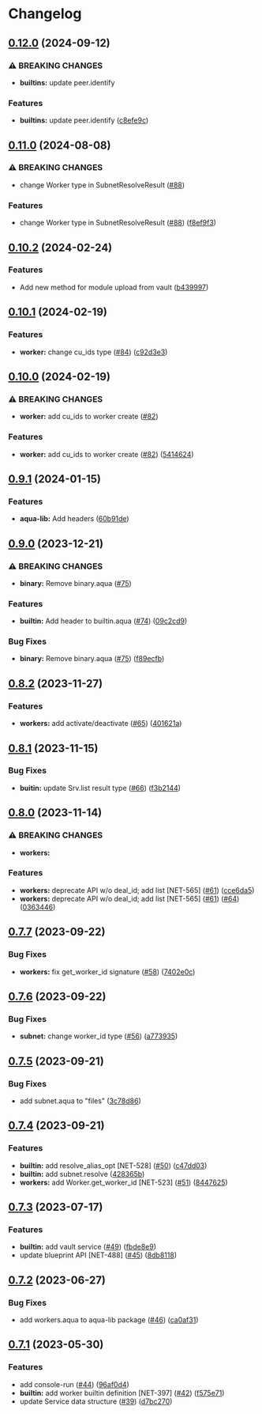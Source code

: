 # Changelog

## [0.12.0](https://github.com/fluencelabs/aqua-lib/compare/aqua-lib-v0.11.0...aqua-lib-v0.12.0) (2024-09-12)


### ⚠ BREAKING CHANGES

* **builtins:** update peer.identify

### Features

* **builtins:** update peer.identify ([c8efe9c](https://github.com/fluencelabs/aqua-lib/commit/c8efe9c33a0730a5ebaeb17228c2f4db90f7729e))

## [0.11.0](https://github.com/fluencelabs/aqua-lib/compare/aqua-lib-v0.10.2...aqua-lib-v0.11.0) (2024-08-08)


### ⚠ BREAKING CHANGES

* change Worker type in SubnetResolveResult ([#88](https://github.com/fluencelabs/aqua-lib/issues/88))

### Features

* change Worker type in SubnetResolveResult ([#88](https://github.com/fluencelabs/aqua-lib/issues/88)) ([f8ef9f3](https://github.com/fluencelabs/aqua-lib/commit/f8ef9f3a5408354026b6b6fccbf3689b492ff929))

## [0.10.2](https://github.com/fluencelabs/aqua-lib/compare/aqua-lib-v0.10.1...aqua-lib-v0.10.2) (2024-02-24)


### Features

* Add new method for module upload from vault ([b439997](https://github.com/fluencelabs/aqua-lib/commit/b439997ba77168ea7a5e773368e0a03c6167d988))

## [0.10.1](https://github.com/fluencelabs/aqua-lib/compare/aqua-lib-v0.10.0...aqua-lib-v0.10.1) (2024-02-19)


### Features

* **worker:** change cu_ids type ([#84](https://github.com/fluencelabs/aqua-lib/issues/84)) ([c92d3e3](https://github.com/fluencelabs/aqua-lib/commit/c92d3e3363a936b0ba4db6bd0b2e2e42337bcfd1))

## [0.10.0](https://github.com/fluencelabs/aqua-lib/compare/aqua-lib-v0.9.1...aqua-lib-v0.10.0) (2024-02-19)


### ⚠ BREAKING CHANGES

* **worker:** add cu_ids to worker create ([#82](https://github.com/fluencelabs/aqua-lib/issues/82))

### Features

* **worker:** add cu_ids to worker create ([#82](https://github.com/fluencelabs/aqua-lib/issues/82)) ([5414624](https://github.com/fluencelabs/aqua-lib/commit/54146241562fcece7fd6783305d2c5fd32aa6da8))

## [0.9.1](https://github.com/fluencelabs/aqua-lib/compare/aqua-lib-v0.9.0...aqua-lib-v0.9.1) (2024-01-15)


### Features

* **aqua-lib:** Add headers ([60b91de](https://github.com/fluencelabs/aqua-lib/commit/60b91def4a481e56f849f5d04734d117eb29c902))

## [0.9.0](https://github.com/fluencelabs/aqua-lib/compare/aqua-lib-v0.8.2...aqua-lib-v0.9.0) (2023-12-21)


### ⚠ BREAKING CHANGES

* **binary:** Remove binary.aqua ([#75](https://github.com/fluencelabs/aqua-lib/issues/75))

### Features

* **builtin:** Add header to builtin.aqua ([#74](https://github.com/fluencelabs/aqua-lib/issues/74)) ([09c2cd9](https://github.com/fluencelabs/aqua-lib/commit/09c2cd9c07ad25af673dc6f69e5ce4599428dfc0))


### Bug Fixes

* **binary:** Remove binary.aqua ([#75](https://github.com/fluencelabs/aqua-lib/issues/75)) ([f89ecfb](https://github.com/fluencelabs/aqua-lib/commit/f89ecfbe7910aed418a30400b4d6de4a82efa197))

## [0.8.2](https://github.com/fluencelabs/aqua-lib/compare/aqua-lib-v0.8.1...aqua-lib-v0.8.2) (2023-11-27)


### Features

* **workers:** add activate/deactivate ([#65](https://github.com/fluencelabs/aqua-lib/issues/65)) ([401621a](https://github.com/fluencelabs/aqua-lib/commit/401621a38930c8166984ecbf03edede451fe9487))

## [0.8.1](https://github.com/fluencelabs/aqua-lib/compare/aqua-lib-v0.8.0...aqua-lib-v0.8.1) (2023-11-15)


### Bug Fixes

* **buitin:** update Srv.list result type ([#66](https://github.com/fluencelabs/aqua-lib/issues/66)) ([f3b2144](https://github.com/fluencelabs/aqua-lib/commit/f3b2144e35c972c09b1121cdd9fc51135eb6cd68))

## [0.8.0](https://github.com/fluencelabs/aqua-lib/compare/aqua-lib-v0.7.7...aqua-lib-v0.8.0) (2023-11-14)


### ⚠ BREAKING CHANGES

* **workers:** 

### Features

* **workers:** deprecate API w/o deal_id; add list [NET-565] ([#61](https://github.com/fluencelabs/aqua-lib/issues/61)) ([cce6da5](https://github.com/fluencelabs/aqua-lib/commit/cce6da5f423837a1f0748150f9c703cae4f05fa5))
* **workers:** deprecate API w/o deal_id; add list [NET-565] ([#61](https://github.com/fluencelabs/aqua-lib/issues/61)) ([#64](https://github.com/fluencelabs/aqua-lib/issues/64)) ([0363446](https://github.com/fluencelabs/aqua-lib/commit/0363446d790f7fd19d632e1016aee99f92ca9b39))

## [0.7.7](https://github.com/fluencelabs/aqua-lib/compare/aqua-lib-v0.7.6...aqua-lib-v0.7.7) (2023-09-22)


### Bug Fixes

* **workers:** fix get_worker_id signature ([#58](https://github.com/fluencelabs/aqua-lib/issues/58)) ([7402e0c](https://github.com/fluencelabs/aqua-lib/commit/7402e0c072a0dd95e5321cba292ae58608ded82a))

## [0.7.6](https://github.com/fluencelabs/aqua-lib/compare/aqua-lib-v0.7.5...aqua-lib-v0.7.6) (2023-09-22)


### Bug Fixes

* **subnet:** change worker_id type ([#56](https://github.com/fluencelabs/aqua-lib/issues/56)) ([a773935](https://github.com/fluencelabs/aqua-lib/commit/a773935d65d484f715a7349521d9802eb8f32f4a))

## [0.7.5](https://github.com/fluencelabs/aqua-lib/compare/aqua-lib-v0.7.4...aqua-lib-v0.7.5) (2023-09-21)


### Bug Fixes

* add subnet.aqua to "files" ([3c78d86](https://github.com/fluencelabs/aqua-lib/commit/3c78d8693f909da9ec935e59bb2f48a862532dc9))

## [0.7.4](https://github.com/fluencelabs/aqua-lib/compare/aqua-lib-v0.7.3...aqua-lib-v0.7.4) (2023-09-21)


### Features

* **builtin:** add resolve_alias_opt [NET-528] ([#50](https://github.com/fluencelabs/aqua-lib/issues/50)) ([c47dd03](https://github.com/fluencelabs/aqua-lib/commit/c47dd03e8cd20c6e5d30634adf3991289e1bde50))
* **builtin:** add subnet.resolve ([428365b](https://github.com/fluencelabs/aqua-lib/commit/428365b886f0690090fa0c7241111c62ab792d9c))
* **workers:** add Worker.get_worker_id [NET-523] ([#51](https://github.com/fluencelabs/aqua-lib/issues/51)) ([8447625](https://github.com/fluencelabs/aqua-lib/commit/8447625cfaa8bb1973427a0e989ef16143cc204a))

## [0.7.3](https://github.com/fluencelabs/aqua-lib/compare/aqua-lib-v0.7.2...aqua-lib-v0.7.3) (2023-07-17)


### Features

* **builtin:** add vault service ([#49](https://github.com/fluencelabs/aqua-lib/issues/49)) ([fbde8e9](https://github.com/fluencelabs/aqua-lib/commit/fbde8e97c2344f9ded12327c0f27bafe56e66999))
* update blueprint API [NET-488] ([#45](https://github.com/fluencelabs/aqua-lib/issues/45)) ([8db8118](https://github.com/fluencelabs/aqua-lib/commit/8db811843c6c377c68b9927bc3bae1eca6944ab6))

## [0.7.2](https://github.com/fluencelabs/aqua-lib/compare/aqua-lib-v0.7.1...aqua-lib-v0.7.2) (2023-06-27)


### Bug Fixes

* add workers.aqua to aqua-lib package ([#46](https://github.com/fluencelabs/aqua-lib/issues/46)) ([ca0af31](https://github.com/fluencelabs/aqua-lib/commit/ca0af31ace0122898382001a2403d905c829ae90))

## [0.7.1](https://github.com/fluencelabs/aqua-lib/compare/aqua-lib-v0.7.0...aqua-lib-v0.7.1) (2023-05-30)


### Features

* add console-run ([#44](https://github.com/fluencelabs/aqua-lib/issues/44)) ([96af0d4](https://github.com/fluencelabs/aqua-lib/commit/96af0d4d4d7c40562142896a5d6500c4e991302f))
* **builtin:** add worker builtin definition [NET-397] ([#42](https://github.com/fluencelabs/aqua-lib/issues/42)) ([f575e71](https://github.com/fluencelabs/aqua-lib/commit/f575e71e054cca529190835ed1cb2f605a544b70))
* update Service data structure ([#39](https://github.com/fluencelabs/aqua-lib/issues/39)) ([d7bc270](https://github.com/fluencelabs/aqua-lib/commit/d7bc270d361c25ac087f989d9eb2c6c86d7fba6b))
